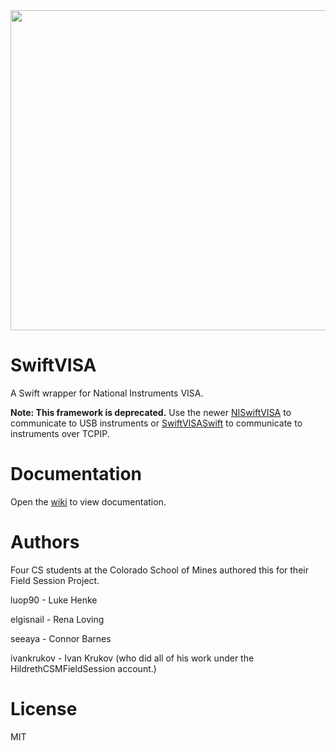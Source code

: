 <img src="https://github.com/SwiftVISA/CoreSwiftVISA/blob/master/SwiftVISA%20Logo.png" width="512" height="512">

# SwiftVISA
A Swift wrapper for National Instruments VISA.

**Note: This framework is deprecated.** Use the newer [NISwiftVISA](https://github.com/SwiftVISA/NISwiftVISA) to communicate to USB instruments or [SwiftVISASwift](https://github.com/SwiftVISA/SwiftVISASwift) to communicate to instruments over TCPIP.

# Documentation
Open the [wiki](https://github.com/HildrethCSMFieldSession/SwiftVISA/wiki) to view documentation.

# Authors
Four CS students at the Colorado School of Mines authored this for their Field Session Project.

luop90 - Luke Henke

elgisnail - Rena Loving

seeaya - Connor Barnes

ivankrukov - Ivan Krukov (who did all of his work under the HildrethCSMFieldSession account.)

# License
MIT
